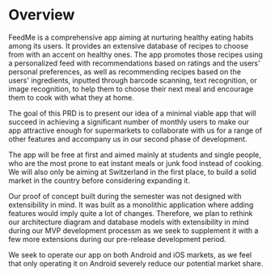 # Overview

FeedMe is a comprehensive app aiming at nurturing healthy eating habits among its users. It provides an extensive database of recipes to choose from with an accent on healthy ones. The app promotes those recipes using a personalized feed with recommendations based on ratings and the users' personal preferences, as well as recommending recipes based on the users' ingredients, inputted through barcode scanning, text recognition, or image recognition, to help them to choose their next meal and encourage them to cook with what they at home.


The goal of this PRD is to present our idea of a minimal viable app that will succeed in achieving a significant number of monthly users to make our app attractive enough for supermarkets to collaborate with us for a range of other features and accompany us in our second phase of development.

The app will be free at first and aimed mainly at students and single people, who are the most prone to eat instant meals or junk food instead of cooking. We will also only be aiming at Switzerland in the first place, to build a solid market in the country before considering expanding it.

Our proof of concept built during the semester was not designed with extensibility in mind. It was built as a monolithic application where adding features would imply quite a lot of changes. Therefore, we  plan to rethink our architecture diagram and database models with extensibility in mind during our MVP development processm as we seek to supplement it with a few more extensions during our pre-release development period.

We seek to operate our app on both Android and iOS markets, as we feel that only operating it on Android severely reduce our potential market share.